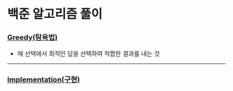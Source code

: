 # 백준 알고리즘 풀이

### [Greedy(탐욕법)](https://github.com/Paul0620/Backjun-Algorithm/tree/main/greedy)
- 매 선택에서 최적인 답을 선택하여 적합한 결과를 내는 것

---

### [Implementation(구현)]()

